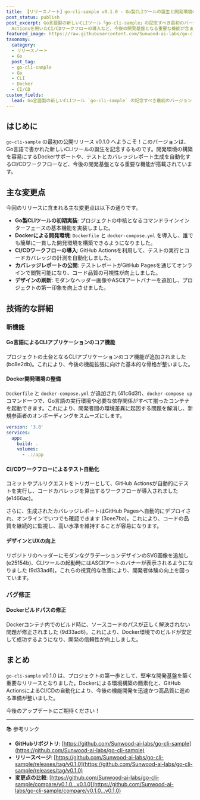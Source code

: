 ```yaml
---
title: 【リリースノート】go-cli-sample v0.1.0 - Go製CLIツールの誕生と開発環境の整備
post_status: publish
post_excerpt: Go言語製の新しいCLIツール「go-cli-sample」の記念すべき最初のバージョン v0.1.0 がリリースされました。このリリースには、Dockerによる開発環境の整備や、GitHub
  Actionsを用いたCI/CDワークフローの導入など、今後の開発基盤となる重要な機能が含まれています。
featured_image: https://raw.githubusercontent.com/Sunwood-ai-labs/go-cli-sample/main/generated-images/release-v0.1.0-20251024_125254/imagen-4-ultra_2025-10-24T12-53-51-410Z_a_minimalistic_line_art_of_a_sleepy_axolotl__illus_1.png
taxonomy:
  category:
  - リリースノート
  - Go
  post_tag:
  - go-cli-sample
  - Go
  - CLI
  - Docker
  - CI/CD
custom_fields:
  lead: Go言語製の新しいCLIツール `go-cli-sample` の記念すべき最初のバージョン v0.1.0 がリリースされました！本記事では、Docker対応や自動化されたCI/CDワークフローなど、このリリースに含まれる主要な変更点とその技術的な背景を詳しく解説します。
---
```


## はじめに
`go-cli-sample` の最初の公開リリース v0.1.0 へようこそ！このバージョンは、Go言語で書かれた新しいCLIツールの誕生を記念するものです。開発環境の構築を容易にするDockerサポートや、テストとカバレッジレポート生成を自動化するCI/CDワークフローなど、今後の開発基盤となる重要な機能が搭載されています。

## 主な変更点
今回のリリースに含まれる主な変更点は以下の通りです。

- **Go製CLIツールの初期実装**: プロジェクトの中核となるコマンドラインインターフェースの基本機能を実装しました。
- **Dockerによる開発環境**: `Dockerfile` と `docker-compose.yml` を導入し、誰でも簡単に一貫した開発環境を構築できるようになりました。
- **CI/CDワークフローの導入**: GitHub Actionsを利用して、テストの実行とコードカバレッジの計測を自動化しました。
- **カバレッジレポートの公開**: テストレポートがGitHub Pagesを通じてオンラインで閲覧可能になり、コード品質の可視性が向上しました。
- **デザインの刷新**: モダンなヘッダー画像やASCIIアートバナーを追加し、プロジェクトの第一印象を向上させました。

## 技術的な詳細
### 新機能
#### Go言語によるCLIアプリケーションのコア機能
プロジェクトの土台となるCLIアプリケーションのコア機能が追加されました (bc8e2db)。これにより、今後の機能拡張に向けた基本的な骨格が整いました。

#### Docker開発環境の整備
`Dockerfile` と `docker-compose.yml` が追加され (41c6d3f)、`docker-compose up` コマンド一つで、Go言語の実行環境や必要な依存関係がすべて揃ったコンテナを起動できます。これにより、開発者間の環境差異に起因する問題を解消し、新規参画者のオンボーディングをスムーズにします。

```yaml:docker-compose.yml
version: '3.8'
services:
  app:
    build: .
    volumes:
      - .:/app
```

#### CI/CDワークフローによるテスト自動化
コミットやプルリクエストをトリガーとして、GitHub Actionsが自動的にテストを実行し、コードカバレッジを算出するワークフローが導入されました (e1466ac)。

さらに、生成されたカバレッジレポートはGitHub Pagesへ自動的にデプロイされ、オンラインでいつでも確認できます (3cee7ba)。これにより、コードの品質を継続的に監視し、高い水準を維持することが容易になります。

#### デザインとUXの向上
リポジトリのヘッダーにモダンなグラデーションデザインのSVG画像を追加し (e25154b)、CLIツールの起動時にはASCIIアートのバナーが表示されるようになりました (9d33ad6)。これらの視覚的な改善により、開発者体験の向上を図っています。

### バグ修正
#### Dockerビルドパスの修正
Dockerコンテナ内でのビルド時に、ソースコードのパスが正しく解決されない問題が修正されました (9d33ad6)。これにより、Docker環境でのビルドが安定して成功するようになり、開発の信頼性が向上しました。

## まとめ
`go-cli-sample` v0.1.0 は、プロジェクトの第一歩として、堅牢な開発基盤を築く重要なリリースとなりました。Dockerによる環境構築の簡素化と、GitHub ActionsによるCI/CDの自動化により、今後の機能開発を迅速かつ高品質に進める準備が整いました。

今後のアップデートにご期待ください！

---
📚 参考リンク
- **GitHubリポジトリ**: [https://github.com/Sunwood-ai-labs/go-cli-sample](https://github.com/Sunwood-ai-labs/go-cli-sample)
- **リリースページ**: [https://github.com/Sunwood-ai-labs/go-cli-sample/releases/tag/v0.1.0](https://github.com/Sunwood-ai-labs/go-cli-sample/releases/tag/v0.1.0)
- **変更点の比較**: [https://github.com/Sunwood-ai-labs/go-cli-sample/compare/v0.1.0...v0.1.0](https://github.com/Sunwood-ai-labs/go-cli-sample/compare/v0.1.0...v0.1.0)
